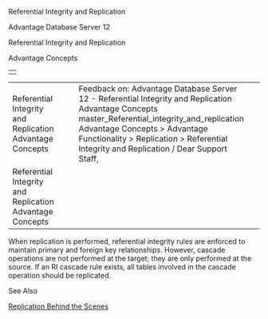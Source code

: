 Referential Integrity and Replication




Advantage Database Server 12  

Referential Integrity and Replication

Advantage Concepts

|  |
| --- |
|  |

|  |  |  |  |  |
| --- | --- | --- | --- | --- |
| Referential Integrity and Replication  Advantage Concepts |  |  | Feedback on: Advantage Database Server 12 - Referential Integrity and Replication Advantage Concepts master\_Referential\_integrity\_and\_replication Advantage Concepts > Advantage Functionality > Replication > Referential Integrity and Replication / Dear Support Staff, |  |
| Referential Integrity and Replication  Advantage Concepts |  |  |  |  |

When replication is performed, referential integrity rules are enforced to maintain primary and foreign key relationships. However, cascade operations are not performed at the target; they are only performed at the source. If an RI cascade rule exists, all tables involved in the cascade operation should be replicated.

See Also

[Replication Behind the Scenes](master_how_replication_works_internally.htm)